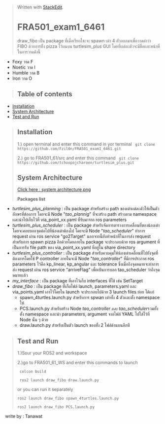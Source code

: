 


> Written with [StackEdit](https://stackedit.io/).
> # FRA501_exam1_6461
> draw_fibo เป็น package ที่เมื่อเรียกใชะจะ spawn เต่า 4 ตัวออกมาเพื่อวาดคำว่า FIBO ด้วยการทิ้ง  pizza ไว้บนบน turtlesim_plus GUI โดยที่เเต่ละตัวจะมีชื่อเเละหน้าที่ในการวาดดังนี้
 - Foxy วาด F
 - Noetic วาด I
 - Humble วาด B
 - Iron วาด O

> ## Table of contents
> 
 - [Installation](#installation)
 - [System Architecture](#system-architecture)
 - [Test and Run](#test-and-run)
> ## Installation
> 1.) open terminal and enter this command in yor terminal
> `	git clone https://github.com/Fzil0n/FRA501_exam1_6461.git`
>
> 2.) go to FRA501_61/src and enter this command
> `	git clone https://github.com/tchoopojcharoen/turtlesim_plus.git`
> 
> ## System Architecture
> [Click here : system architecture.png](https://drive.google.com/file/d/1BqTgiDabkhHZd-9FrFM0rYJEnVgUlL8M/view?usp=drive_link)
> 
> **Packages list**
 - *turtlesim_plus_planning* : เป็น package สำหรับสร้าง path ของเต่าเเต่ละตัวให้เป็นตัวอักษรที่ต้องการ โดยจะมี Node "*tao_plannig*" ที่จะสร้าง path สร้างตาม namespace เเละนำไปเก็บไว้ที่ via_point_xx.yaml ที่รับมาจาก ros parameters
 - *turtlesim_plus_scheduler* : เป็น package สำหรับจัดการตารางการเคลื่อนที่ของน้องเต่าโดยจะคอยบอกจุดต่อไปที่น้องเต่าต้องไป โดยจะมี Node "*tao_scheduler*" ทำการ request ผ่าน ros service "go2Target" นอกจากนี้ยังทำหน้าที่ในการส่ง request สำหรับการ spawn pizza อีกด้วยโดยภายใน package จะประกอบด้วย ros argument ที่เป็นการรับ file path ของ via_point_xx.yaml ที่อยู่ใน share directory
 - *turtlesim_plus_controller* : เป็น package สำหรับควบคุมให้น้องเต่าเคลื่อนที่ไปยังจุดที่ต้องการโดยใช้ P controller ภายในจะมี Node "*tao_controller*" ที่มีการประกาศ  ros parameters ไว้คือ kp_linear, kp_angular และ tolerance ซึ่งเมื่อถึงจุดหมายจะทำการส่ง request ผ่าน ros service "arriveFlag" เพื่อเป้นการบอก tao_scheduler ว่าถึงจุดหมายเเล้ว
 - *my_interface* : เป็น package ที่เอาไว้เก็บ  interfaces ที่ใช้ เช่น SetTarget
 - *draw_fibo* : เป็น package ที่เก็บไฟล์ launch, parameters.yaml เเละ via_points.yaml เอาไว้โดยใน launch จะประกอบไปด้วย 3 launch files ย่อย ได้เเก่ 
	 - spawn_4turtles.launch.py สำหรับการ spwan เต่าทั้ง 4 ตัวเเละตั้ง namespace ให้
	 - PCS.launch.py สำหรับสร้าง Node *tao_controller และ  tao_scheduler*รวมทั้งตั้ง namespace เเละนำ parameters, argument จากไฟล์ YAML  ไปใส่ไว้ที่ Node นั้น ๆ ด้วย
	 - draw.launch.py สำหรับเป็นตัว launch ของทั้ง 2 ไฟล์ด้านบนอีกที

> 
> ## Test and Run
> 1.)Sour your ROS2 and workspace
>
> 2.)go to FRA501_61_WS and enter this commands to launch
> 
> `	colcon build`
> 
> `	ros2 launch draw_fibo draw.launch.py`
>
> or you can run it separately
> 
> `ros2 launch draw_fibo spawn_4turtles.launch.py`
> 
> `ros2 launch draw_fibo PCS.launch.py`


write by : Tanawat



